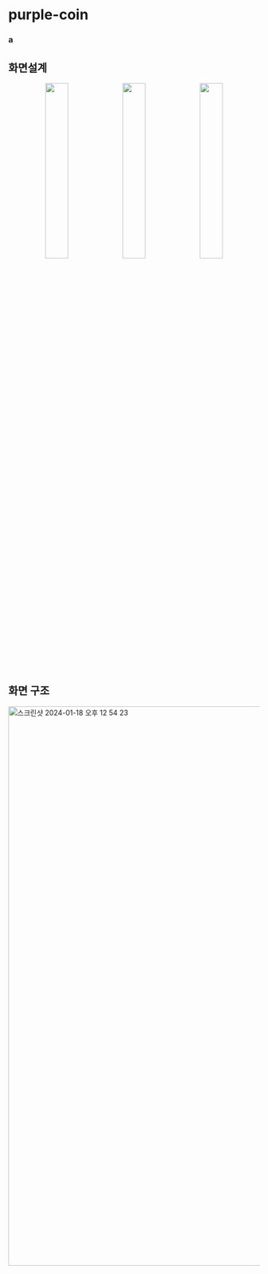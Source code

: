 # purple-coin
### a
## 화면설계
<p align="center"> 
<img src="https://github.com/f-lab-edu/purple-coin/assets/79886603/9794de43-b418-4ddc-9866-0f623c59a947" align="center" width="30%">
<img src="https://github.com/f-lab-edu/purple-coin/assets/79886603/b2126ded-8afc-447f-ac14-b01e9e9ce8e4" align="center" width="30%">
<img src="https://github.com/f-lab-edu/purple-coin/assets/79886603/2f50c15f-e3fc-42ca-894b-e6f8925a4b66" align="center" width="30%">
</p>

## 화면 구조
<img width="1119" alt="스크린샷 2024-01-18 오후 12 54 23" src="https://github.com/f-lab-edu/purple-coin/assets/79886603/2602d4c0-e649-44ee-8d9e-361154c7b9f6">
